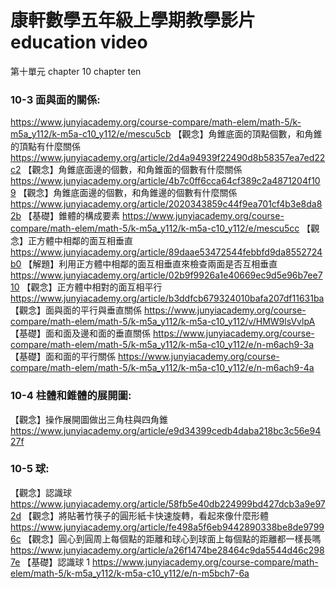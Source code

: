 # 康軒數學五年級上學期教學影片 education video

第十單元 chapter 10 chapter ten

### 10-3 面與面的關係:

https://www.junyiacademy.org/course-compare/math-elem/math-5/k-m5a_y112/k-m5a-c10_y112/e/mescu5cb
【觀念】角錐底面的頂點個數，和角錐的頂點有什麼關係
https://www.junyiacademy.org/article/2d4a94939f22490d8b58357ea7ed22c2
【觀念】角錐底面邊的個數，和角錐面的個數有什麼關係
https://www.junyiacademy.org/article/4b7c0ff6cca64cf389c2a4871204f109
【觀念】角錐底面邊的個數，和角錐邊的個數有什麼關係
https://www.junyiacademy.org/article/2020343859c44f9ea701cf4b3e8da82b
【基礎】錐體的構成要素
https://www.junyiacademy.org/course-compare/math-elem/math-5/k-m5a_y112/k-m5a-c10_y112/e/mescu5cc
【觀念】正方體中相鄰的面互相垂直
https://www.junyiacademy.org/article/89daae53472544febbfd9da8552724b0
【解題】利用正方體中相鄰的面互相垂直來檢查兩面是否互相垂直
https://www.junyiacademy.org/article/02b9f9926a1e40669ec9d5e96b7ee710
【觀念】正方體中相對的面互相平行
https://www.junyiacademy.org/article/b3ddfcb679324010bafa207df11631ba
【觀念】面與面的平行與垂直關係
https://www.junyiacademy.org/course-compare/math-elem/math-5/k-m5a_y112/k-m5a-c10_y112/v/HMW9lsVvlpA
【基礎】面和面及邊和面的垂直關係
https://www.junyiacademy.org/course-compare/math-elem/math-5/k-m5a_y112/k-m5a-c10_y112/e/n-m6ach9-3a
【基礎】面和面的平行關係
https://www.junyiacademy.org/course-compare/math-elem/math-5/k-m5a_y112/k-m5a-c10_y112/e/n-m6ach9-4a

### 10-4 柱體和錐體的展開圖:

【觀念】操作展開圖做出三角柱與四角錐
https://www.junyiacademy.org/article/e9d34399cedb4daba218bc3c56e9427f

### 10-5 球:

【觀念】認識球
https://www.junyiacademy.org/article/58fb5e40db224999bd427dcb3a9e972d
【觀念】將貼著竹筷子的圓形紙卡快速旋轉，看起來像什麼形體
https://www.junyiacademy.org/article/fe498a5f6eb9442890338be8de97996c
【觀念】圓心到圓周上每個點的距離和球心到球面上每個點的距離都一樣長嗎
https://www.junyiacademy.org/article/a26f1474be28464c9da5544d46c2987e
【基礎】認識球 1
https://www.junyiacademy.org/course-compare/math-elem/math-5/k-m5a_y112/k-m5a-c10_y112/e/n-m5bch7-6a
